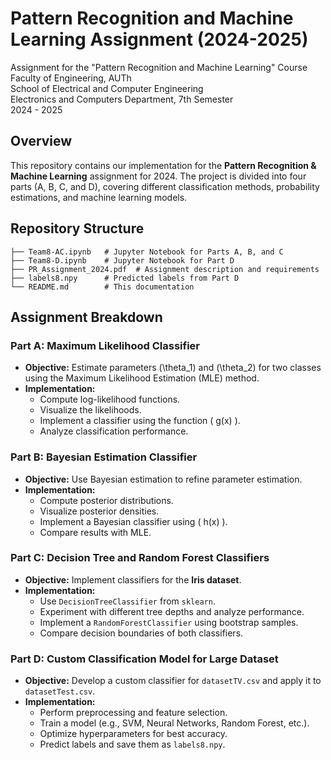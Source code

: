 # Pattern Recognition and Machine Learning Assignment (2024-2025)

Assignment for the "Pattern Recognition and Machine Learning" Course\
Faculty of Engineering, AUTh\
School of Electrical and Computer Engineering\
Electronics and Computers Department, 7th Semester\
2024 - 2025

## Overview
This repository contains our implementation for the **Pattern Recognition & Machine Learning** assignment for 2024. The project is divided into four parts (A, B, C, and D), covering different classification methods, probability estimations, and machine learning models.

## Repository Structure
```
├── Team8-AC.ipynb   # Jupyter Notebook for Parts A, B, and C
├── Team8-D.ipynb    # Jupyter Notebook for Part D
├── PR_Assignment_2024.pdf  # Assignment description and requirements
├── labels8.npy      # Predicted labels from Part D
└── README.md        # This documentation
```

## Assignment Breakdown
### Part A: Maximum Likelihood Classifier
- **Objective:** Estimate parameters \(\theta_1\) and \(\theta_2\) for two classes using the Maximum Likelihood Estimation (MLE) method.
- **Implementation:**
  - Compute log-likelihood functions.
  - Visualize the likelihoods.
  - Implement a classifier using the function \( g(x) \).
  - Analyze classification performance.

### Part B: Bayesian Estimation Classifier
- **Objective:** Use Bayesian estimation to refine parameter estimation.
- **Implementation:**
  - Compute posterior distributions.
  - Visualize posterior densities.
  - Implement a Bayesian classifier using \( h(x) \).
  - Compare results with MLE.

### Part C: Decision Tree and Random Forest Classifiers
- **Objective:** Implement classifiers for the **Iris dataset**.
- **Implementation:**
  - Use `DecisionTreeClassifier` from `sklearn`.
  - Experiment with different tree depths and analyze performance.
  - Implement a `RandomForestClassifier` using bootstrap samples.
  - Compare decision boundaries of both classifiers.

### Part D: Custom Classification Model for Large Dataset
- **Objective:** Develop a custom classifier for `datasetTV.csv` and apply it to `datasetTest.csv`.
- **Implementation:**
  - Perform preprocessing and feature selection.
  - Train a model (e.g., SVM, Neural Networks, Random Forest, etc.).
  - Optimize hyperparameters for best accuracy.
  - Predict labels and save them as `labels8.npy`.
  




